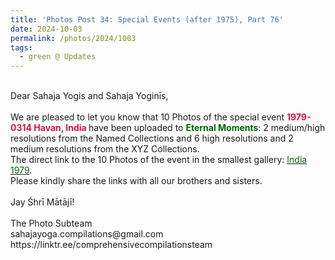 ```yaml
---
title: 'Photos Post 34: Special Events (after 1975), Part 76'
date: 2024-10-03
permalink: /photos/2024/1003
tags:
  - green @ Updates
---
```


<p>
<br>
Dear Sahaja Yogis and Sahaja Yoginīs,<br>
<br>
We are pleased to let you know that 10 Photos of the special event <font color="Crimson"><b>1979-0314 Havan, India </b></font> have been uploaded to <font color="DarkGreen"><b>Eternal Moments</b></font>: 2 medium/high resolutions from the Named Collections and 6 high resolutions and 2 medium resolutions from the XYZ Collections.<br>
The direct link to the 10 Photos of the event in the smallest gallery: <a href="https://eternalmoments.smugmug.com/Countries/India/1979"><font color="DarkGreen">India 1979</font></a>.<br>
Please kindly share the links with all our brothers and sisters.<br>
<br>
Jay Śhrī Mātājī!<br>
<br>
The Photo Subteam<br>
sahajayoga.compilations@gmail.com<br>
https://linktr.ee/comprehensivecompilationsteam
</p>